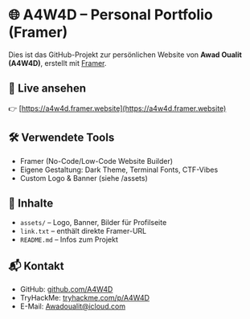 # 🌐 A4W4D – Personal Portfolio (Framer)

Dies ist das GitHub-Projekt zur persönlichen Website von **Awad Oualit (A4W4D)**, erstellt mit [Framer](https://www.framer.com/).

## 🔗 Live ansehen

👉 [https://a4w4d.framer.website](https://a4w4d.framer.website)  

## 🛠️ Verwendete Tools

- Framer (No-Code/Low-Code Website Builder)
- Eigene Gestaltung: Dark Theme, Terminal Fonts, CTF-Vibes
- Custom Logo & Banner (siehe /assets)

## 📁 Inhalte

- `assets/` – Logo, Banner, Bilder für Profilseite
- `link.txt` – enthält direkte Framer-URL
- `README.md` – Infos zum Projekt

## 📬 Kontakt

- GitHub: [github.com/A4W4D](https://github.com/A4W4D)
- TryHackMe: [tryhackme.com/p/A4W4D](https://tryhackme.com/p/A4W4D)
- E-Mail: [Awadoualit@icloud.com](mailto:Awadoualit@icloud.com)
